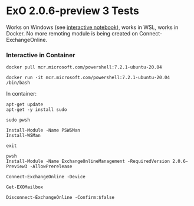 # ExO 2.0.6-preview 3 Tests

Works on Windows (see [interactive notebook](ExO206tests.ipynb)), works in WSL, works in Docker.
No more remoting module is being created on Connect-ExchangeOnline.

### Interactive in Container

`docker pull mcr.microsoft.com/powershell:7.2.1-ubuntu-20.04`

`docker run -it mcr.microsoft.com/powershell:7.2.1-ubuntu-20.04 /bin/bash`

In container:

```
apt-get update
apt-get -y install sudo

sudo pwsh

Install-Module -Name PSWSMan
Install-WSMan

exit

pwsh
Install-Module -Name ExchangeOnlineManagement -RequiredVersion 2.0.6-Preview3 -AllowPrerelease

Connect-ExchangeOnline -Device

Get-EXOMailbox

Disconnect-ExchangeOnline -Confirm:$false
```
